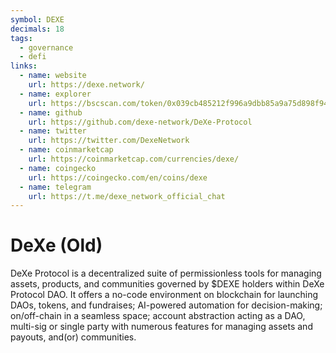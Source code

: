 ```yaml
---
symbol: DEXE
decimals: 18
tags:
  - governance
  - defi
links:
  - name: website
    url: https://dexe.network/
  - name: explorer
    url: https://bscscan.com/token/0x039cb485212f996a9dbb85a9a75d898f94d38da6
  - name: github
    url: https://github.com/dexe-network/DeXe-Protocol
  - name: twitter
    url: https://twitter.com/DexeNetwork
  - name: coinmarketcap
    url: https://coinmarketcap.com/currencies/dexe/
  - name: coingecko
    url: https://coingecko.com/en/coins/dexe
  - name: telegram
    url: https://t.me/dexe_network_official_chat
---
```


# DeXe (Old)

DeXe Protocol is a decentralized suite of permissionless tools for managing assets, products, and communities governed by $DEXE holders within DeXe Protocol DAO. It offers a no-code environment on blockchain for launching DAOs, tokens, and fundraises; AI-powered automation for decision-making; on/off-chain in a seamless space; account abstraction acting as a DAO, multi-sig or single party with numerous features for managing assets and payouts, and(or) communities.

